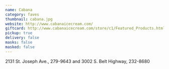 ```yaml
---
name: Cabana
category: faves
thumbnail: cabana.jpg
website: http://www.cabanaicecream.com/
giftcard: http://www.cabanaicecream.com/store/c1/Featured_Products.html
pickup: true
delivery: false
masks: false
masked: false
---
```

2131 St. Joseph Ave., 279-9643 and 3002 S. Belt Highway, 232-8680